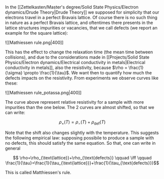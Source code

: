 In the [[Zettelkasten/Master's degree/Solid State Physics/Electron dynamics/Drude Theory|Drude Theory]] we supposed for simplicity that our electrons travel in a perfect Bravais lattice.
Of course there is no such thing in nature as a perfect Bravais lattice, and oftentimes there presents in the lattice structures impurities or vacancies, that we call defects (we report an example for the square lattice):

![[Mathiessen rule.png|400]]

This has the effect to change the relaxation time (the mean time between collisions), and due to the considerations made in [[Projects/Solid State Physics/Electron dynamics/Electrical conductivity in metals|Electrical conductivity in metals]], also the resistivity, because $\rho = \frac{1}{\sigma} \propto \frac{1}{\tau}$.
We want then to quantify how much the defects impacts on the resistivity.
From experiments we observe curves like these:

![[Mathiessen rule_potassa.png|400]]

The curve above represent relative resistivity for a sample with more impurities than the one below. The 2 curves are almost shifted, so that we can write:

$$ \rho_+(T)=\rho_-(T)+\rho_{\text{def}}(T) $$

Note that the shift also changes slightly with the temperature.
This suggests the following empirical law: supposing possibile to produce a sample with no defects, this should satisfy the same equation. So that, one can write in general

$$ \rho=\rho_{\text{lattice}}+\rho_{\text{defects}} \qquad \iff \qquad \frac{1}{\tau}=\frac{1}{\tau_{\text{lattice}}}+\frac{1}{\tau_{\text{defects}}}$$

This is called Matthiessen's rule.
